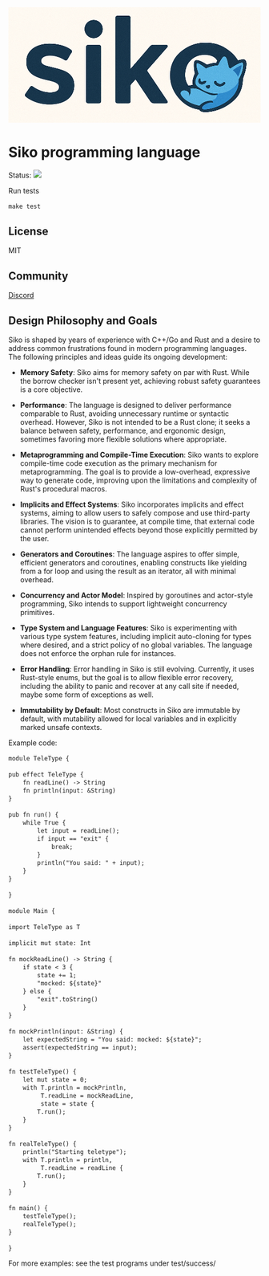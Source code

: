 ![Logo](logo.png)

# Siko programming language

Status: ![](https://github.com/siko-lang/siko/workflows/Master/badge.svg)

Run tests
```
make test
```

## License

MIT

## Community

[Discord](https://discord.com/invite/Gfd8YDrYVC)

## Design Philosophy and Goals

Siko is shaped by years of experience with C++/Go and Rust and a desire to address common frustrations found in modern programming languages. The following principles and ideas guide its ongoing development:

- **Memory Safety**: Siko aims for memory safety on par with Rust. While the borrow checker isn't present yet, achieving robust safety guarantees is a core objective.

- **Performance**: The language is designed to deliver performance comparable to Rust, avoiding unnecessary runtime or syntactic overhead. However, Siko is not intended to be a Rust clone; it seeks a balance between safety, performance, and ergonomic design, sometimes favoring more flexible solutions where appropriate.

- **Metaprogramming and Compile-Time Execution**: Siko wants to explore compile-time code execution as the primary mechanism for metaprogramming. The goal is to provide a low-overhead, expressive way to generate code, improving upon the limitations and complexity of Rust's procedural macros.

- **Implicits and Effect Systems**: Siko incorporates implicits and effect systems, aiming to allow users to safely compose and use third-party libraries. The vision is to guarantee, at compile time, that external code cannot perform unintended effects beyond those explicitly permitted by the user.

- **Generators and Coroutines**: The language aspires to offer simple, efficient generators and coroutines, enabling constructs like yielding from a for loop and using the result as an iterator, all with minimal overhead.

- **Concurrency and Actor Model**: Inspired by goroutines and actor-style programming, Siko intends to support lightweight concurrency primitives.

- **Type System and Language Features**: Siko is experimenting with various type system features, including implicit auto-cloning for types where desired, and a strict policy of no global variables. The language does not enforce the orphan rule for instances.

- **Error Handling**: Error handling in Siko is still evolving. Currently, it uses Rust-style enums, but the goal is to allow flexible error recovery, including the ability to panic and recover at any call site if needed, maybe some form of exceptions as well.

- **Immutability by Default**: Most constructs in Siko are immutable by default, with mutability allowed for local variables and in explicitly marked unsafe contexts.

Example code:
```
module TeleType {

pub effect TeleType {
    fn readLine() -> String
    fn println(input: &String)
}

pub fn run() {
    while True {
        let input = readLine();
        if input == "exit" {
            break;
        }
        println("You said: " + input);
    }
}

}

module Main {

import TeleType as T

implicit mut state: Int

fn mockReadLine() -> String {
    if state < 3 {
        state += 1;
        "mocked: ${state}"
    } else {
        "exit".toString()
    }
}

fn mockPrintln(input: &String) {
    let expectedString = "You said: mocked: ${state}";
    assert(expectedString == input);
}

fn testTeleType() {
    let mut state = 0;
    with T.println = mockPrintln,
         T.readLine = mockReadLine,
         state = state {
        T.run();
    }
}

fn realTeleType() {
    println("Starting teletype");
    with T.println = println,
         T.readLine = readLine {
        T.run();
    }
}

fn main() {
    testTeleType();
    realTeleType();
}

}
```
For more examples: see the test programs under test/success/
